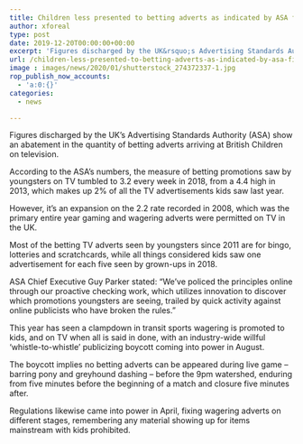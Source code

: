 ```yaml
---
title: Children less presented to betting adverts as indicated by ASA figures
author: xforeal 
type: post
date: 2019-12-20T00:00:00+00:00
excerpt: 'Figures discharged by the UK&rsquo;s Advertising Standards Authority (ASA) show a diminishing in the quantity of betting adverts arriving at British Children on television'
url: /children-less-presented-to-betting-adverts-as-indicated-by-asa-figures/
image : images/news/2020/01/shutterstock_274372337-1.jpg
rop_publish_now_accounts:
  - 'a:0:{}'
categories:
  - news

---
```

Figures discharged by the UK’s Advertising Standards Authority (ASA) show an abatement in the quantity of betting adverts arriving at British Children on television.

According to the ASA’s numbers, the measure of betting promotions saw by youngsters on TV tumbled to 3.2 every week in 2018, from a 4.4 high in 2013, which makes up 2% of all the TV advertisements kids saw last year.

However, it’s an expansion on the 2.2 rate recorded in 2008, which was the primary entire year gaming and wagering adverts were permitted on TV in the UK.

Most of the betting TV adverts seen by youngsters since 2011 are for bingo, lotteries and scratchcards, while all things considered kids saw one advertisement for each five seen by grown-ups in 2018.

ASA Chief Executive Guy Parker stated: “We’ve policed the principles online through our proactive checking work, which utilizes innovation to discover which promotions youngsters are seeing, trailed by quick activity against online publicists who have broken the rules.”

This year has seen a clampdown in transit sports wagering is promoted to kids, and on TV when all is said in done, with an industry-wide willful ‘whistle-to-whistle’ publicizing boycott coming into power in August.

The boycott implies no betting adverts can be appeared during live game – barring pony and greyhound dashing – before the 9pm watershed, enduring from five minutes before the beginning of a match and closure five minutes after.

Regulations likewise came into power in April, fixing wagering adverts on different stages, remembering any material showing up for items mainstream with kids prohibited.